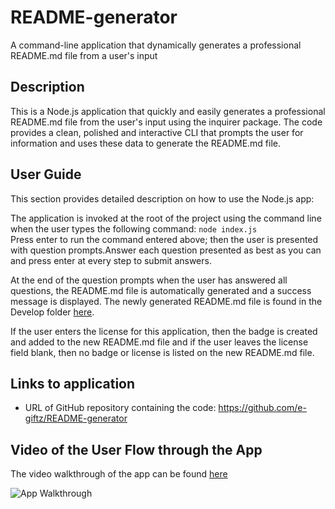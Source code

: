 # README-generator
A command-line application that dynamically generates a professional README.md file from a user's input

## Description
This is a Node.js application that quickly and easily generates a professional README.md file from the user's input using the inquirer package. 
The code provides a clean, polished and interactive CLI that prompts the user for information and uses these data to generate the README.md file.

## User Guide
This section provides detailed description on how to use the Node.js app:

The application is invoked at the root of the project using the command line when the user types the following command: ```node index.js```<br />
Press enter  to run the command entered above; then the user is  presented with question prompts.Answer each question presented as best as you can and press enter at every step to submit answers.

At the end of the question prompts when the user has answered all questions, the README.md file is automatically generated and a success message is displayed.
The newly generated README.md file is found in the Develop folder [here](Develop/README.md).

If the user enters the license for this application, then the badge is created and added to the new README.md file and if the user leaves  the license field blank, then no badge or license is listed on the new README.md file.

## Links to application
* URL of GitHub repository containing the code: https://github.com/e-giftz/README-generator

## Video of the User Flow through the App
The video walkthrough  of the app can be found [here](/Develop/assets/README-app-display.mp4)

![App Walkthrough ](/Develop/assets/README-app-walkthrough.gif)

